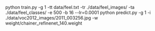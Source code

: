 python train.py -g 1 -tt  data/feel.txt -tr ./data/feel_images/ -ta ./data/feel_classes/ -e 500 -b 16 --lr=0.0001
python predict.py -g 1 -i ./data/voc2012_images/2011_003256.jpg -w weight/chainer_refinenet_140.weight
